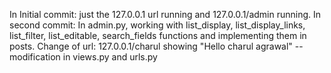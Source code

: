In Initial commit:
  just the 127.0.0.1 url running and 127.0.0.1/admin running.
In second commit:
  In admin.py, working with list_display, list_display_links,  list_filter, list_editable, search_fields functions and implementing them in posts.
  Change of url: 127.0.0.1/charul showing "Hello charul agrawal" -- modification in views.py and urls.py
  
